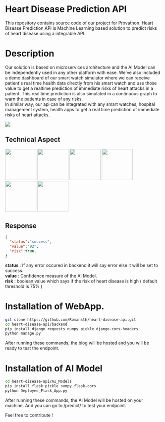 # Heart Disease Prediction API


This repository contains source code of our project for Provathon.  Heart Disease Prediction API is Machine Learning based solution to predict risks of heart disease using a integrable API.


# Description

Our solution is based on microservices architecture and the AI Model can be independently used in any other platform with ease. We've also included a demo dashboard of our smart watch simulator where we can receive patient's real time health data directly from his smart watch and use those value to get a realtime prediction  of immediate risks of heart attacks in a patient. This real time prediction is  also simulated in a continuous graph to warn the patients in case of any risks.<br>
In similar way, our api can be integrated with any smart watches, hospital management system, health apps to get a real time prediction of immediate risks of heart attacks.

<img src="https://media.discordapp.net/attachments/862925813989244930/863628224932347904/unknown.png">


## Technical Aspect

<img src="https://d1.awsstatic.com/logos/aws-logo-lockups/poweredbyaws/PB_AWS_logo_RGB.61d334f1a1a427ea597afa54be359ca5a5aaad5f.png" width=100>  <img src="https://www.devteam.space/wp-content/uploads/2017/03/dockericon-min.png" width=100> <img src="https://upload.wikimedia.org/wikipedia/commons/3/3c/Flask_logo.svg" width=100>
<img src="https://static.djangoproject.com/img/logos/django-logo-negative.png" width=100>
<img src="https://upload.wikimedia.org/wikipedia/commons/0/05/Scikit_learn_logo_small.svg" width=100>
<img src="https://cms-assets.tutsplus.com/uploads/users/1251/posts/28278/preview_image/chartjs-tutsplus.jpg" width=100>



## Response

```json
{
  "status":"success",
  "value":"92",
  "risk":true,
}
```

**status** : If any error occured in backend it will say error else it will be set to success. <br>
**value** : Confidence measure of the AI Model. <br>
**risk** : boolean value which says if the risk of heart disease is high ( default threshold is 75% ) 


# Installation of WebApp.

```bash
git clone https://github.com/Romansth/heart-disease-api.git
cd heart-disease-api/backend
pip install django requests numpy pickle django-cors-headers 
python manage.py
```

After running these commands, the blog will be hosted and you will be ready to test the endpoint.

# Installation of AI Model

```bash
cd heart-disease-api/AI_Models
pip install flask pickle numpy flask-cors
python Deployed_Flask_App.py
```
After running these commands, the AI Model will be hosted on your machine. And you can go to /predict/<data> to test your endpoint.

Feel free to contribute !
